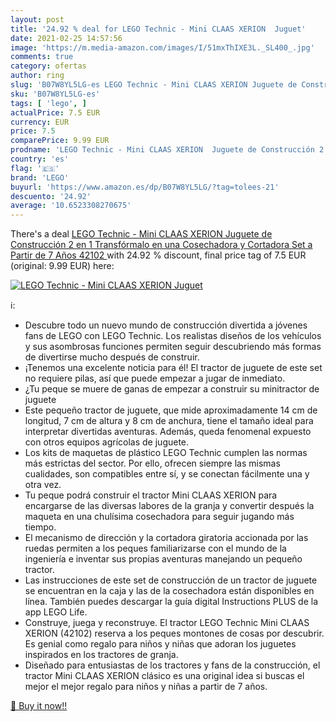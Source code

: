 ```yaml
---
layout: post
title: '24.92 % deal for LEGO Technic - Mini CLAAS XERION  Juguet'
date: 2021-02-25 14:57:56
image: 'https://m.media-amazon.com/images/I/51mxThIXE3L._SL400_.jpg'
comments: true
category: ofertas
author: ring
slug: 'B07W8YL5LG-es LEGO Technic - Mini CLAAS XERION Juguete de Construcción 2...'
sku: 'B07W8YL5LG-es'
tags: [ 'lego', ]
actualPrice: 7.5 EUR
currency: EUR
price: 7.5
comparePrice: 9.99 EUR
prodname: 'LEGO Technic - Mini CLAAS XERION  Juguete de Construcción 2 en 1  Transfórmalo en una Cosechadora y Cortadora  Set a Partir de 7 Años  42102 '
country: 'es'
flag: '🇪🇸'
brand: 'LEGO'
buyurl: 'https://www.amazon.es/dp/B07W8YL5LG/?tag=tolees-21'
descuento: '24.92'
average: '10.6523308270675'
---
```


There's a deal [LEGO Technic - Mini CLAAS XERION  Juguete de Construcción 2 en 1  Transfórmalo en una Cosechadora y Cortadora  Set a Partir de 7 Años  42102 ](https://www.amazon.es/dp/B07W8YL5LG/?tag=tolees-21)  with  24.92 % discount, final price tag of  7.5 EUR (original: 9.99 EUR) here:

[![LEGO Technic - Mini CLAAS XERION  Juguet](https://m.media-amazon.com/images/I/51mxThIXE3L._SL400_.jpg)](https://www.amazon.es/dp/B07W8YL5LG/?tag=tolees-21)

ℹ️:

- Descubre todo un nuevo mundo de construcción divertida a jóvenes fans de LEGO con LEGO Technic. Los realistas diseños de los vehículos y sus asombrosas funciones permiten seguir descubriendo más formas de divertirse mucho después de construir.
- ¡Tenemos una excelente noticia para él! El tractor de juguete de este set no requiere pilas, así que puede empezar a jugar de inmediato.
- ¿Tu peque se muere de ganas de empezar a construir su minitractor de juguete
- Este pequeño tractor de juguete, que mide aproximadamente 14 cm de longitud, 7 cm de altura y 8 cm de anchura, tiene el tamaño ideal para interpretar divertidas aventuras. Además, queda fenomenal expuesto con otros equipos agrícolas de juguete.
- Los kits de maquetas de plástico LEGO Technic cumplen las normas más estrictas del sector. Por ello, ofrecen siempre las mismas cualidades, son compatibles entre sí, y se conectan fácilmente una y otra vez.
- Tu peque podrá construir el tractor Mini CLAAS XERION para encargarse de las diversas labores de la granja y convertir después la maqueta en una chulísima cosechadora para seguir jugando más tiempo.
- El mecanismo de dirección y la cortadora giratoria accionada por las ruedas permiten a los peques familiarizarse con el mundo de la ingeniería e inventar sus propias aventuras manejando un pequeño tractor.
- Las instrucciones de este set de construcción de un tractor de juguete se encuentran en la caja y las de la cosechadora están disponibles en línea. También puedes descargar la guía digital Instructions PLUS de la app LEGO Life.
- Construye, juega y reconstruye. El tractor LEGO Technic Mini CLAAS XERION (42102) reserva a los peques montones de cosas por descubrir. Es genial como regalo para niños y niñas que adoran los juguetes inspirados en los tractores de granja.
- Diseñado para entusiastas de los tractores y fans de la construcción, el tractor Mini CLAAS XERION clásico es una original idea si buscas el mejor el mejor regalo para niños y niñas a partir de 7 años.

[🛒 Buy it now!!](https://www.amazon.es/dp/B07W8YL5LG/?tag=tolees-21)
